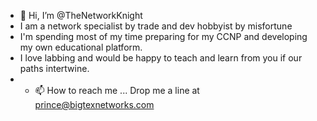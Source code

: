 - 👋 Hi, I’m @TheNetworkKnight
- I am a network specialist by trade and dev hobbyist by misfortune
- I'm spending most of my time preparing for my CCNP and developing my own educational platform.
- I love labbing and would be happy to teach and learn from you if our paths intertwine.
- - 📫 How to reach me ... Drop me a line at prince@bigtexnetworks.com

<!---
TheNetworkKnight/TheNetworkKnight is a ✨ special ✨ repository because its `README.md` (this file) appears on your GitHub profile.
You can click the Preview link to take a look at your changes.
--->
